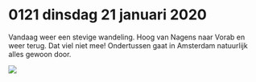 # 0121 dinsdag 21 januari 2020
Vandaag weer een stevige wandeling. Hoog van Nagens naar Vorab en weer terug. Dat viel niet mee! Ondertussen gaat in Amsterdam natuurlijk alles gewoon door. 

![](Screenshot_2024-12-12-13-13-45-305_com.microsoft.office.onenote-edit.jpg)